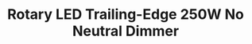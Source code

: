 ---
date_added: 2021-05-16
model: ID-UK21FW09
vendor: iolloi
title: Rotary LED Trailing-Edge 250W No Neutral Dimmer
category: dimmer
supports: brightness
zigbeemodel: ['Dimmer-Switch-ZB3.0']
compatible: [z2m, deconz, z4d]
mlink: https://www.iolloi.co.uk/products/iolloi-uk-rotary-zigbee-dimmer-led-dimmer-switch-1-gang
link: https://www.amazon.co.uk/dp/B08VJ4CVWZ/
---